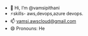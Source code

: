 - 👋 Hi, I’m @vamsipithani
- ⚡skills- aws,devops,azure devops.
- 📫 vamsi.awscloud@gmail.com
- 😄 Pronouns: He
 

<!---
vamsipithani/vamsipithani is a ✨ special ✨ repository because its `README.md` (this file) appears on your GitHub profile.
You can click the Preview link to take a look at your changes.
--->
